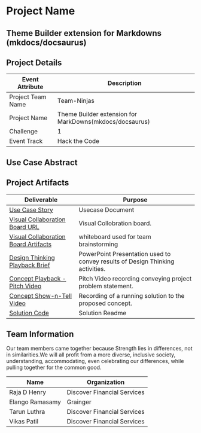 
 
# Project Name
## Theme Builder extension for Markdowns (mkdocs/docsaurus)

## Project Details
<!--- Template Instructions  
  Provide your team specific details:

    Challenge should have a numeric value {1, 2, etc}.

    Event Track should have one of the following values: "Hack the Code", "Design Thinking", "Not Applicable".
--->

| Event Attribute| Description |
| --- | --- |
| Project Team Name | Team-Ninjas |
| Project Name | Theme Builder extension for MarkDowns(mkdocs/docsaurus) |
| Challenge | 1 |
| Event Track | Hack the Code |

## Use Case Abstract
<!--- Template Instructions  
  Provide a brief description of the use case tackled by the team.
--->
## Project Artifacts



| Deliverable | Purpose |
| --- | --- |
| [Use Case Story](./hackproject/usecase/usecase.md) | Usecase Document | 
| [Visual Collaboration Board URL](https://app.mural.co/t/elango8847/m/elango8847/1682395173333/a70cfa95975b18277cdafad61dded2eb454dcdec?invited=true&sender=ucb99b0252d91904961698868) | Visual Collobration board. | 
| [Visual Collaboration Board Artifacts](./hackproject/media/board) | whiteboard used for team brainstorming | 
| [Design Thinking Playback Brief](./challenges/common/presentations/gaad-hackathon-playback-template.pptx)| PowerPoint Presentation used to convey results of Design Thinking activities. | 
| [Concept Playback - Pitch Video](https://youtu.be/S2imfqFzMyo)|  Pitch Video recording conveying project problem statement. | 
| [Concept Show-n-Tell Video](https://www.youtube.com/watch?v=0Qg0gABcrvI) | Recording of a running solution to the proposed concept. | 
| [Solution Code](./hackproject/README.md)  | Solution Readme   | 



## Team Information


Our team members came together because Strength lies in differences, not in similarities.We will all profit from a more diverse, inclusive society, understanding, accommodating, even celebrating our differences, while pulling together for the common good.
 
| Name | Organization |
| --- | --- |
| Raja D Henry | Discover Financial Services |
| Elango Ramasamy | Grainger |
| Tarun Luthra | Discover Financial Services |
| Vikas Patil | Discover Financial Services |
